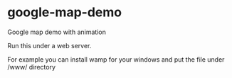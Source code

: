 # google-map-demo
Google map demo with animation

Run this under a web server. 

For example you can install wamp for your windows and put the file under /www/ directory
